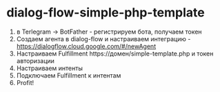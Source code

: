 # dialog-flow-simple-php-template

1. в Terlegram -> BotFather - регистрируем бота, получаем токен
2. Создаем агента в dialog-flow и настраиваем интеграцию - https://dialogflow.cloud.google.com/#/newAgent
3. Настраиваем Fulfillment https://домен/simple-template.php и токен авторизации
4. Настраиваем интенты
5. Подключаем Fulfillment к интентам
6. Profit!
